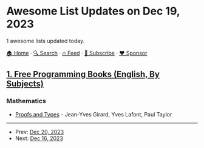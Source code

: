 # Awesome List Updates on Dec 19, 2023

1 awesome lists updated today.

[🏠 Home](/README.md) · [🔍 Search](https://www.trackawesomelist.com/search/) · [🔥 Feed](https://www.trackawesomelist.com/rss.xml) · [📮 Subscribe](https://trackawesomelist.us17.list-manage.com/subscribe?u=d2f0117aa829c83a63ec63c2f&id=36a103854c) · [❤️  Sponsor](https://github.com/sponsors/theowenyoung)



## [1. Free Programming Books (English, By Subjects)](/content/EbookFoundation/free-programming-books/books/free-programming-books-subjects/README.md)

### Mathematics

*   [Proofs and Types](https://www.paultaylor.eu/stable/Proofs+Types) - Jean-Yves Girard, Yves Lafont, Paul Taylor

---

- Prev: [Dec 20, 2023](/content/2023/12/20/README.md)
- Next: [Dec 16, 2023](/content/2023/12/16/README.md)